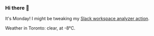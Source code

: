 ### Hi there :wave:

It's Monday! I might be tweaking my [Slack workspace analyzer action](https://github.com/bewuethr/slack-analyzer).

Weather in Toronto: clear, at -8°C.
